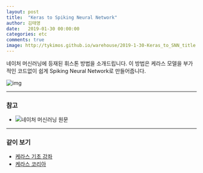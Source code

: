```yaml
---
layout: post
title:  "Keras to Spiking Neural Network"
author: 김태영
date:   2019-01-30 00:00:00
categories: etc
comments: true
image: http://tykimos.github.io/warehouse/2019-1-30-Keras_to_SNN_title.png
---
```

네이처 머신러닝에 등재된 휘스톤 방법을 소개드립니다. 이 방법은 케라스 모델을 부가적인 코드없이 쉽게 Spiking Neural Network로 만들어줍니다.

![img](http://tykimos.github.io/warehouse/2019-1-30-Keras_to_SNN_title.png)

---
### 참고

* ![네이처 머신러닝 원문](https://www.nature.com/articles/s42256-018-0015-y.epdf?author_access_token=HIFIT_s3XXRdKKF3DTspd9RgN0jAjWel9jnR3ZoTv0P7sMl50Mvxe5hygHWfkIWjiyJe1kEkFLNBiorlpBWGyE5yRNu7SaSa6rWLAwmUPf1dL47QUigBag24erZ3G6Ue-9ZkZNtWzrZVVkxMrGE8eA%3D%3D)

---
### 같이 보기

* [케라스 기초 강좌](https://tykimos.github.io/lecture/)
* [케라스 코리아](https://www.facebook.com/groups/KerasKorea/)
